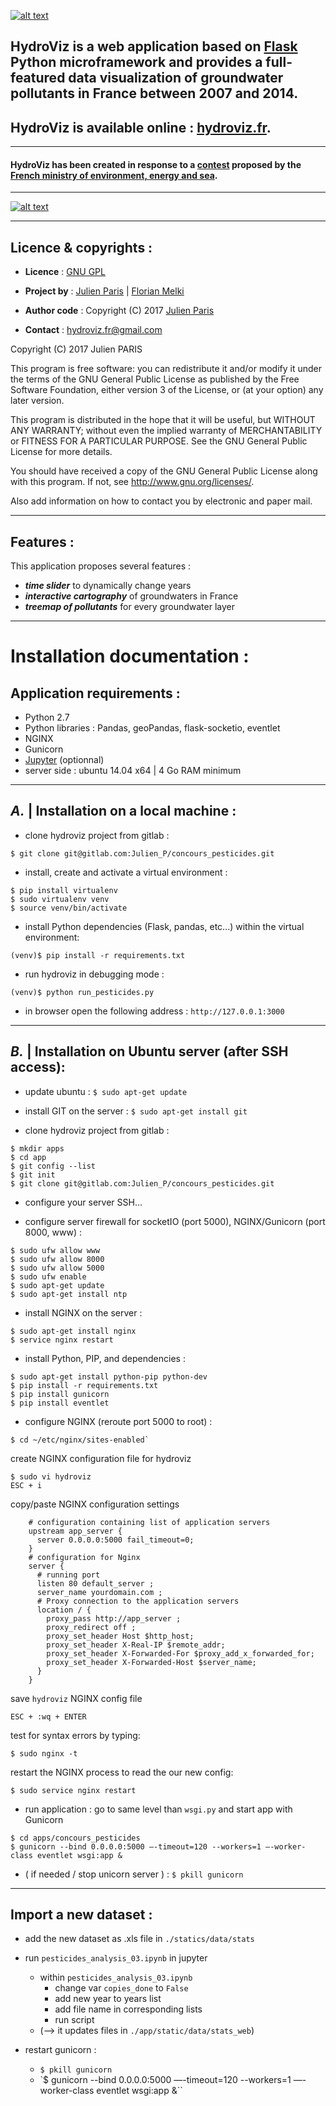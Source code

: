 
[![alt text](app/static/images/logo_hydroviz_bis_margin.jpg)](https://www.hydroviz.fr)


## **HydroViz** is a web application based on [Flask](http://flask.pocoo.org/) Python microframework and provides a full-featured data visualization of groundwater pollutants in France between 2007 and 2014.
## **HydroViz** is available online : **[hydroviz.fr](https://www.hydroviz.fr)**.

---

#### **HydroViz** has been created in response to a [contest](http://www.developpement-durable.gouv.fr/Concours-de-data-visualisation-sur.html) proposed by the [French ministry of environment, energy and sea](http://www.developpement-durable.gouv.fr/).

---

[![alt text](app/static/images/elements/hydroviz_v01.gif)](https://www.hydroviz.fr)


----------------------------------------------------
## Licence & copyrights :

- **Licence** : [GNU GPL](https://gitlab.com/Julien_P/concours_pesticides/blob/master/LICENSE)

- **Project by** : [Julien Paris](http://jpylab.com/) | [Florian Melki](https://www.linkedin.com/in/florian-melki-26842718)

- **Author code** : Copyright (C) 2017 [Julien Paris](http://jpylab.com/)

- **Contact** : [hydroviz.fr@gmail.com](mailto:hydroviz.fr@gmail.com)


>
Copyright (C) 2017  Julien PARIS
>
This program is free software: you can redistribute it and/or modify
it under the terms of the GNU General Public License as published by
the Free Software Foundation, either version 3 of the License, or
(at your option) any later version.
>
This program is distributed in the hope that it will be useful,
but WITHOUT ANY WARRANTY; without even the implied warranty of
MERCHANTABILITY or FITNESS FOR A PARTICULAR PURPOSE.  See the
GNU General Public License for more details.
>
You should have received a copy of the GNU General Public License
along with this program.  If not, see <http://www.gnu.org/licenses/>.
>
Also add information on how to contact you by electronic and paper mail.


-----------------------------------------------------
## Features :

This application proposes several features :

- **_time slider_** to dynamically change years
- **_interactive cartography_** of groundwaters in France
- **_treemap of pollutants_** for every groundwater layer

-----------------------------------------------------
# Installation documentation :

## Application requirements :

- Python 2.7
- Python libraries : Pandas, geoPandas, flask-socketio, eventlet
- NGINX
- Gunicorn
- [Jupyter](http://jupyter.org/install.html) (optionnal)
- server side : ubuntu 14.04 x64 | 4 Go RAM minimum

---

## _A._ | Installation on a local machine :

- clone hydroviz project from gitlab :
>
```
$ git clone git@gitlab.com:Julien_P/concours_pesticides.git
```

- install, create and activate a virtual environment :
>
```
$ pip install virtualenv
$ sudo virtualenv venv
$ source venv/bin/activate
```

- install Python dependencies (Flask, pandas, etc...) within the virtual environment:
>
```
(venv)$ pip install -r requirements.txt
```

- run hydroviz in debugging mode :
>
```
(venv)$ python run_pesticides.py
```

- in browser open the following address : `http://127.0.0.1:3000`

---

## _B._ | Installation on Ubuntu server (after SSH access):

- update ubuntu : `$ sudo apt-get update`

- install GIT on the server : `$ sudo apt-get install git`

- clone hydroviz project from gitlab :
>
```
$ mkdir apps
$ cd app
$ git config --list
$ git init
$ git clone git@gitlab.com:Julien_P/concours_pesticides.git
```

- configure your server SSH...

- configure server firewall for socketIO (port 5000), NGINX/Gunicorn (port 8000, www) :
>
```
$ sudo ufw allow www
$ sudo ufw allow 8000
$ sudo ufw allow 5000
$ sudo ufw enable
$ sudo apt-get update
$ sudo apt-get install ntp
```

- install NGINX on the server :
>
```
$ sudo apt-get install nginx
$ service nginx restart
```

- install Python, PIP, and dependencies :
>
```
$ sudo apt-get install python-pip python-dev
$ pip install -r requirements.txt
$ pip install gunicorn
$ pip install eventlet
```

- configure NGINX (reroute port 5000 to root) :
>
```
$ cd ~/etc/nginx/sites-enabled`
```
create NGINX configuration file for hydroviz
```
$ sudo vi hydroviz
ESC + i
```
copy/paste NGINX configuration settings
```
	# configuration containing list of application servers
	upstream app_server {
	  server 0.0.0.0:5000 fail_timeout=0;
	}
	# configuration for Nginx
	server {
	  # running port
	  listen 80 default_server ;
	  server_name yourdomain.com ;
	  # Proxy connection to the application servers
	  location / {
	    proxy_pass http://app_server ;
	    proxy_redirect off ;
	    proxy_set_header Host $http_host;
	    proxy_set_header X-Real-IP $remote_addr;
	    proxy_set_header X-Forwarded-For $proxy_add_x_forwarded_for;
	    proxy_set_header X-Forwarded-Host $server_name;
	  }
	}
```
save `hydroviz` NGINX config file
```
ESC + :wq + ENTER
```
test for syntax errors by typing:
```
$ sudo nginx -t
```
restart the NGINX process to read the our new config:
```
$ sudo service nginx restart
```

- run application : go to same level than `wsgi.py` and start app with Gunicorn
>
```
$ cd apps/concours_pesticides
$ gunicorn --bind 0.0.0.0:5000 —-timeout=120 --workers=1 —-worker-class eventlet wsgi:app &
```

- ( if needed / stop unicorn server ) : `$ pkill gunicorn`

---

## Import a new dataset :

- add the new dataset as .xls file in `./statics/data/stats`
- run `pesticides_analysis_03.ipynb` in jupyter
	+ within `pesticides_analysis_03.ipynb`
		* change var `copies_done` to `False`
		* add new year to years list
		* add file name in corresponding lists
		* run script
	+ (--> it updates files in `./app/static/data/stats_web`)

- restart gunicorn :
	+ `$ pkill gunicorn`
	+ `$ gunicorn --bind 0.0.0.0:5000 —-timeout=120 --workers=1 —-worker-class eventlet wsgi:app &``
